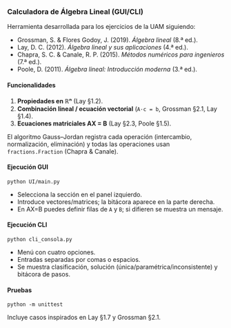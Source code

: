 ### Calculadora de Álgebra Lineal (GUI/CLI)

Herramienta desarrollada para los ejercicios de la UAM siguiendo:

- Grossman, S. & Flores Godoy, J. (2019). *Álgebra lineal* (8.ª ed.).
- Lay, D. C. (2012). *Álgebra lineal y sus aplicaciones* (4.ª ed.).
- Chapra, S. C. & Canale, R. P. (2015). *Métodos numéricos para ingenieros* (7.ª ed.).
- Poole, D. (2011). *Álgebra lineal: Introducción moderna* (3.ª ed.).

#### Funcionalidades

1. **Propiedades en ℝⁿ** (Lay §1.2).
2. **Combinación lineal / ecuación vectorial** (`A·c = b`, Grossman §2.1, Lay §1.4).
3. **Ecuaciones matriciales AX = B** (Lay §2.3, Poole §1.5).

El algoritmo Gauss–Jordan registra cada operación (intercambio, normalización, eliminación) y todas las operaciones usan `fractions.Fraction` (Chapra & Canale).

#### Ejecución GUI

```
python UI/main.py
```

- Selecciona la sección en el panel izquierdo.
- Introduce vectores/matrices; la bitácora aparece en la parte derecha.
- En AX=B puedes definir filas de `A` y `B`; si difieren se muestra un mensaje.

#### Ejecución CLI

```
python cli_consola.py
```

- Menú con cuatro opciones.
- Entradas separadas por comas o espacios.
- Se muestra clasificación, solución (única/paramétrica/inconsistente) y bitácora de pasos.

#### Pruebas

```
python -m unittest
```

Incluye casos inspirados en Lay §1.7 y Grossman §2.1.
